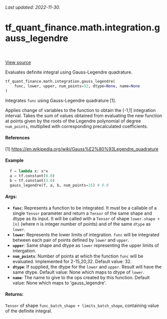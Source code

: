 <!--
This file is generated by a tool. Do not edit directly.
For open-source contributions the docs will be updated automatically.
-->

*Last updated: 2022-11-30.*

<div itemscope itemtype="http://developers.google.com/ReferenceObject">
<meta itemprop="name" content="tf_quant_finance.math.integration.gauss_legendre" />
<meta itemprop="path" content="Stable" />
</div>

# tf_quant_finance.math.integration.gauss_legendre

<!-- Insert buttons and diff -->

<table class="tfo-notebook-buttons tfo-api" align="left">
</table>

<a target="_blank" href="https://github.com/google/tf-quant-finance/blob/master/tf_quant_finance/math/integration/gauss_legendre.py">View source</a>



Evaluates definite integral using Gauss-Legendre quadrature.

```python
tf_quant_finance.math.integration.gauss_legendre(
    func, lower, upper, num_points=32, dtype=None, name=None
)
```



<!-- Placeholder for "Used in" -->

Integrates `func` using Gauss-Legendre quadrature [1].

Applies change of variables to the function to obtain the [-1,1] integration
interval.
Takes the sum of values obtained from evaluating the new function at points
given by the roots of the Legendre polynomial of degree `num_points`,
multiplied with corresponding precalculated coefficients.

#### References
[1] https://en.wikipedia.org/wiki/Gauss%E2%80%93Legendre_quadrature

#### Example
```python
  f = lambda x: x*x
  a = tf.constant(0.0)
  b = tf.constant(3.0)
  gauss_legendre(f, a, b, num_points=15) # 9.0
```

#### Args:


* <b>`func`</b>: Represents a function to be integrated. It must be a callable of a
  single `Tensor` parameter and return a `Tensor` of the same shape and
  dtype as its input. It will be called with a `Tensor` of shape
  `lower.shape + [n]` (where n is integer number of points) and of the same
  `dtype` as `lower`.
* <b>`lower`</b>: Represents the lower limits of integration. `func` will be integrated
  between each pair of points defined by `lower` and `upper`.
* <b>`upper`</b>: Same shape and dtype as `lower` representing the upper limits of
  intergation.
* <b>`num_points`</b>: Number of points at which the function `func` will be evaluated.
  Implemented for 2-15,20,32.
  Default value: 32.
* <b>`dtype`</b>: If supplied, the dtype for the `lower` and `upper`. Result will have
  the same dtype.
  Default value: None which maps to dtype of `lower`.
* <b>`name`</b>: The name to give to the ops created by this function.
  Default value: None which maps to 'gauss_legendre'.


#### Returns:

`Tensor` of shape `func_batch_shape + limits_batch_shape`, containing
  value of the definite integral.
